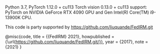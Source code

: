 Python 3.7, 
PyTorch 1.12.0 + cu113
Torch vision 0.13.0 + cu113
support:
PyTorch on NVIDIA GeForce RTX 4090 GPU and Gen Intel(R) Core(TM) i9-13900K CPU.





This code is party supported by https://github.com/liuquande/FedIRM.git




@misc{code, 
title = {{FedIRM} 2021}, 
howpublished = {\url{https://github.com/liuquande/FedIRM.git/}}, 
year = {2017}, note = {2021} }


